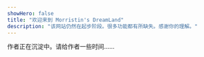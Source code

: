 ```yaml
---
showHero: false
title: "欢迎来到 Morristin's DreamLand"
description: "该网站仍然在起步阶段。很多功能都有所缺失。感谢你的理解。"
---
```


作者正在沉淀中。请给作者一些时间……
